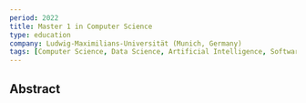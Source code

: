 ```yaml
---
period: 2022
title: Master 1 in Computer Science
type: education
company: Ludwig-Maximilians-Universität (Munich, Germany)
tags: [Computer Science, Data Science, Artificial Intelligence, Software Engineering]
---
```


## Abstract

